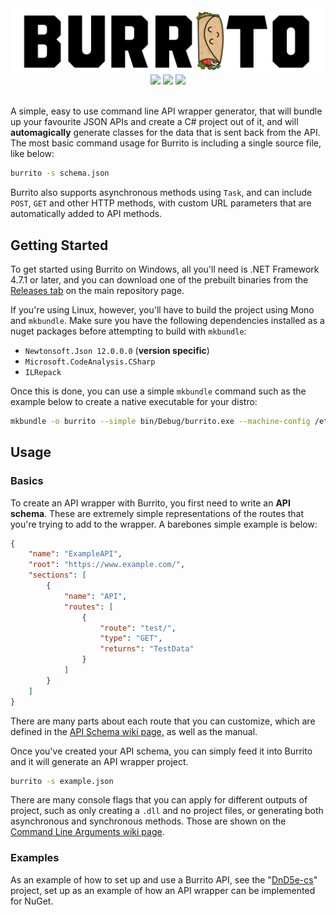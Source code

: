 <div align="center">
<img src="https://raw.githubusercontent.com/c272/burrito/master/logo.png"/>
<img src="https://img.shields.io/github/issues/c272/burrito"> <img src="https://img.shields.io/travis/c272/burrito"> <img src="https://img.shields.io/badge/%2ENET->=4.7.1-blue">
</div>
<br>

A simple, easy to use command line API  wrapper generator, that will bundle up your favourite JSON APIs and  create a C# project out of it, and will **automagically** generate classes for the data that is sent back from the API. The most basic command usage for Burrito is including a single source file, like below:

```bash
burrito -s schema.json
```
Burrito also supports asynchronous methods using `Task`, and can include `POST`, `GET` and other HTTP methods, with custom URL parameters that are automatically added to API methods.

## Getting Started
To get started using Burrito on Windows, all you'll need is .NET Framework 4.7.1 or later, and you can download one of the prebuilt binaries from the [Releases tab](https://github.com/c272/burrito/releases) on the main repository page.

If you're using Linux, however, you'll have to build the project using Mono and `mkbundle`. Make sure you have the following dependencies installed as a nuget packages before attempting to build with `mkbundle`:

 - `Newtonsoft.Json 12.0.0.0` (**version specific**)
 - `Microsoft.CodeAnalysis.CSharp`
 - `ILRepack`

Once this is done, you can use a simple `mkbundle` command such as the example below to create a native executable for your distro:
```bash
mkbundle -o burrito --simple bin/Debug/burrito.exe --machine-config /etc/mono/4.5/machine.config --no-config --nodeps bin/Debug/*.dll
```

## Usage
### Basics
To create an API wrapper with Burrito, you first need to write an **API schema**. These are extremely simple representations of the routes that you're trying to add to the wrapper. A barebones simple example is below:
```json
{
	"name": "ExampleAPI",
	"root": "https://www.example.com/",
	"sections": [
		{
			"name": "API",
			"routes": [
				{
					"route": "test/",
					"type": "GET",
					"returns": "TestData"
				}
			]
		}
	]
}
```
There are many parts about each route that you can customize, which are defined in the [API Schema wiki page,](https://github.com/c272/burrito/wiki/API-Schema) as well as the manual.

Once you've created your API schema, you can simply feed it into Burrito and it will generate an API wrapper project.

```bash
burrito -s example.json
```
There are many console flags that you can apply for different outputs of project, such as only creating a `.dll` and no project files, or generating both asynchronous and synchronous methods. Those are shown on the [Command Line Arguments wiki page](https://github.com/c272/burrito/wiki/Console-Arguments).

### Examples
As an example of how to set up and use a Burrito API, see the "[DnD5e-cs](https://github.com/c272/dnd5e-cs)" project, set up as an example of how an API wrapper can be implemented for NuGet.
